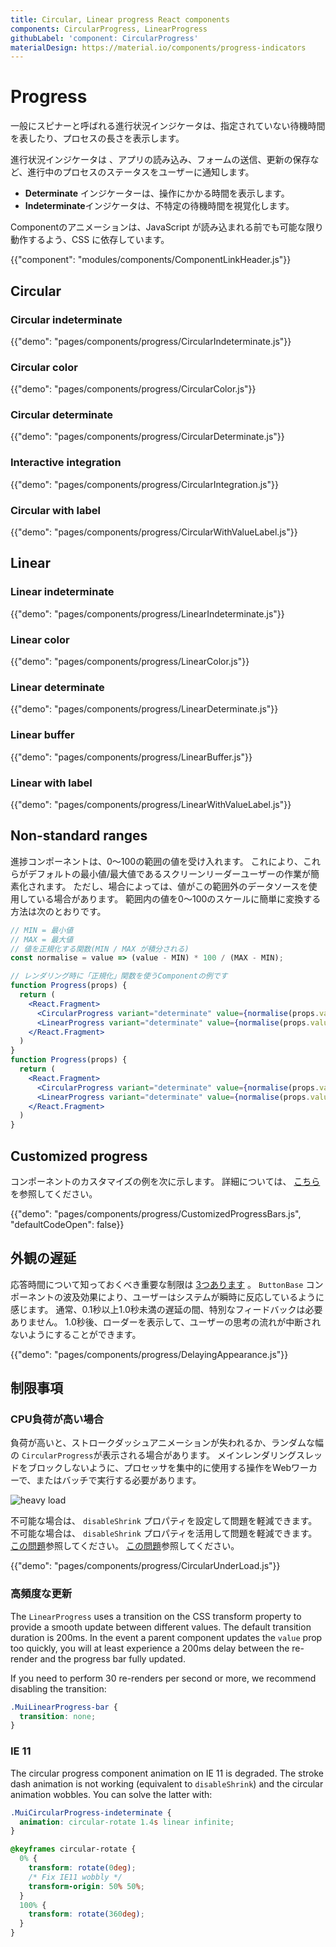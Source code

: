 ```yaml
---
title: Circular, Linear progress React components
components: CircularProgress, LinearProgress
githubLabel: 'component: CircularProgress'
materialDesign: https://material.io/components/progress-indicators
---
```


# Progress

<p class="description">一般にスピナーと呼ばれる進行状況インジケータは、指定されていない待機時間を表したり、プロセスの長さを表示します。</p>

進行状況インジケータは 、アプリの読み込み、フォームの送信、更新の保存など、進行中のプロセスのステータスをユーザーに通知します。

- **Determinate** インジケーターは、操作にかかる時間を表示します。
- **Indeterminate**インジケータは、不特定の待機時間を視覚化します。

Componentのアニメーションは、JavaScript が読み込まれる前でも可能な限り動作するよう、CSS に依存しています。

{{"component": "modules/components/ComponentLinkHeader.js"}}

## Circular

### Circular indeterminate

{{"demo": "pages/components/progress/CircularIndeterminate.js"}}

### Circular color

{{"demo": "pages/components/progress/CircularColor.js"}}

### Circular determinate

{{"demo": "pages/components/progress/CircularDeterminate.js"}}

### Interactive integration

{{"demo": "pages/components/progress/CircularIntegration.js"}}

### Circular with label

{{"demo": "pages/components/progress/CircularWithValueLabel.js"}}

## Linear

### Linear indeterminate

{{"demo": "pages/components/progress/LinearIndeterminate.js"}}

### Linear color

{{"demo": "pages/components/progress/LinearColor.js"}}

### Linear determinate

{{"demo": "pages/components/progress/LinearDeterminate.js"}}

### Linear buffer

{{"demo": "pages/components/progress/LinearBuffer.js"}}

### Linear with label

{{"demo": "pages/components/progress/LinearWithValueLabel.js"}}

## Non-standard ranges

進捗コンポーネントは、0〜100の範囲の値を受け入れます。 これにより、これらがデフォルトの最小値/最大値であるスクリーンリーダーユーザーの作業が簡素化されます。 ただし、場合によっては、値がこの範囲外のデータソースを使用している場合があります。 範囲内の値を0〜100のスケールに簡単に変換する方法は次のとおりです。

```jsx
// MIN = 最小値
// MAX = 最大値
// 値を正規化する関数(MIN / MAX が積分される)
const normalise = value => (value - MIN) * 100 / (MAX - MIN);

// レンダリング時に「正規化」関数を使うComponentの例です
function Progress(props) {
  return (
    <React.Fragment>
      <CircularProgress variant="determinate" value={normalise(props.value)} />
      <LinearProgress variant="determinate" value={normalise(props.value)} />
    </React.Fragment>
  )
}
function Progress(props) {
  return (
    <React.Fragment>
      <CircularProgress variant="determinate" value={normalise(props.value)} />
      <LinearProgress variant="determinate" value={normalise(props.value)} />
    </React.Fragment>
  )
}
```

## Customized progress

コンポーネントのカスタマイズの例を次に示します。 詳細については、 [こちら](/customization/how-to-customize/)を参照してください。

{{"demo": "pages/components/progress/CustomizedProgressBars.js", "defaultCodeOpen": false}}

## 外観の遅延

応答時間について知っておくべき重要な制限は [3つあります](https://www.nngroup.com/articles/response-times-3-important-limits/) 。 `ButtonBase` コンポーネントの波及効果により、ユーザーはシステムが瞬時に反応しているように感じます。 通常、0.1秒以上1.0秒未満の遅延の間、特別なフィードバックは必要ありません。 1.0秒後、ローダーを表示して、ユーザーの思考の流れが中断されないようにすることができます。

{{"demo": "pages/components/progress/DelayingAppearance.js"}}

## 制限事項

### CPU負荷が高い場合

負荷が高いと、ストロークダッシュアニメーションが失われるか、ランダムな幅の `CircularProgress`が表示される場合があります。 メインレンダリングスレッドをブロックしないように、プロセッサを集中的に使用する操作をWebワーカーで、またはバッチで実行する必要があります。

![heavy load](/static/images/progress/heavy-load.gif)

不可能な場合は、 `disableShrink` プロパティを設定して問題を軽減できます。 不可能な場合は、 `disableShrink` プロパティを活用して問題を軽減できます。 [この問題](https://github.com/mui-org/material-ui/issues/10327)参照してください。 [この問題](https://github.com/mui-org/material-ui/issues/10327)参照してください。

{{"demo": "pages/components/progress/CircularUnderLoad.js"}}

### 高頻度な更新

The `LinearProgress` uses a transition on the CSS transform property to provide a smooth update between different values. The default transition duration is 200ms. In the event a parent component updates the `value` prop too quickly, you will at least experience a 200ms delay between the re-render and the progress bar fully updated.

If you need to perform 30 re-renders per second or more, we recommend disabling the transition:

```css
.MuiLinearProgress-bar {
  transition: none;
}
```

### IE 11

The circular progress component animation on IE 11 is degraded. The stroke dash animation is not working (equivalent to `disableShrink`) and the circular animation wobbles. You can solve the latter with:

```css
.MuiCircularProgress-indeterminate {
  animation: circular-rotate 1.4s linear infinite;
}

@keyframes circular-rotate {
  0% {
    transform: rotate(0deg);
    /* Fix IE11 wobbly */
    transform-origin: 50% 50%;
  }
  100% {
    transform: rotate(360deg);
  }
}
```
